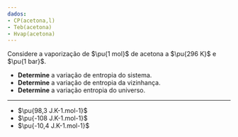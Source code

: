```yaml
---
dados:
- CP(acetona,l)
- Teb(acetona)
- Hvap(acetona)
---
```


Considere a vaporização de $\pu{1 mol}$ de acetona a $\pu{296 K}$ e $\pu{1 bar}$.  

- **Determine** a variação de entropia do sistema.
- **Determine** a variação de entropia da vizinhança.
- **Determine** a variação entropia do universo.

---

- $\pu{98,3 J.K-1.mol-1}$
- $\pu{-108 J.K-1.mol-1}$
- $\pu{-10,4 J.K-1.mol-1}$
